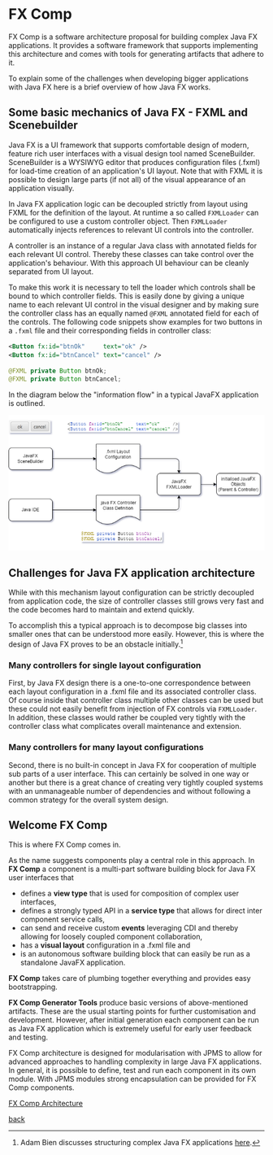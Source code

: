 # FX Comp

FX Comp is a software architecture proposal for building complex Java FX applications. It provides a software 
framework that supports implementing this architecture and comes with tools for generating artifacts that adhere to it.

To explain some of the challenges when developing bigger applications with Java FX here is a brief overview of how Java 
FX works.

## Some basic mechanics of Java FX - FXML and Scenebuilder

Java FX is a UI framework that supports comfortable design of modern, feature rich user interfaces with a visual design 
tool named SceneBuilder. SceneBuilder is a WYSIWYG editor that produces configuration files (.fxml) for load-time
creation of an application's UI layout. Note that with FXML it is possible to design large parts (if not all) of the
visual appearance of an application visually.

In Java FX application logic can be decoupled strictly from layout using FXML for the definition of the layout. At
runtime a so called ```FXMLLoader``` can be configured to use a custom controller object. Then ```FXMLLoader```
automatically injects references to relevant UI controls into the controller.

A controller is an instance of a regular Java class with annotated fields for each relevant UI control. Thereby these
classes can take control over the application's behaviour. With this approach UI behaviour can be cleanly separated from
UI layout.

To make this work it is necessary to tell the loader which controls shall be bound to which controller fields. This is
easily done by giving a unique name to each relevant UI control in the visual designer and by making sure the controller
class has an equally named ```@FXML``` annotated field for each of the controls. The following code snippets show
examples for two buttons in a ```.fxml``` file and their corresponding fields in controller class:

```xml
<Button fx:id="btnOk"     text="ok" />
<Button fx:id="btnCancel" text="cancel" />
```

```java
@FXML private Button btnOk;
@FXML private Button btnCancel;
```

In the diagram below the "information flow" in a typical JavaFX application is outlined.

![how java fx works](javafx-how-it-works.png)

## Challenges for Java FX application architecture

While with this mechanism layout configuration can be strictly decoupled from application code, the size of controller 
classes still grows very fast and the code becomes hard to maintain and extend quickly.

To accomplish this a typical approach is to decompose big classes into smaller ones that can be understood more 
easily. However, this is where the design of Java FX proves to be an obstacle initially.[^1]
[^1]: Adam Bien discusses structuring complex Java FX applications [here](https://www.oracle.com/technical-resources/articles/java/javafx-productivity.html).

### Many controllers for single layout configuration

First, by Java FX design there is a one-to-one correspondence between each layout configuration in a .fxml file and 
its associated controller class. Of course inside that controller class multiple other classes can be 
used but these could not easily benefit from injection of FX controls via ```FXMLLoader```. In addition, these 
classes would rather be coupled very tightly with the controller class what complicates overall maintenance and 
extension.

### Many controllers for many layout configurations

Second, there is no built-in concept in Java FX for cooperation of multiple sub parts of a user interface. This can certainly be solved in one way or another but there is a great chance of creating very tightly coupled systems with an unmanageable number of dependencies and without following a common strategy for the overall system design.

## Welcome FX Comp

This is where FX Comp comes in.

As the name suggests components play a central role in this approach. In **FX Comp** a component is a multi-part software building block for Java FX user interfaces that

- defines a **view type** that is used for composition of complex user interfaces,
- defines a strongly typed API in a **service type** that allows for direct inter component service calls,
- can send and receive custom **events** leveraging CDI and thereby allowing for loosely coupled component collaboration,
- has a **visual layout** configuration in a .fxml file and
- is an autonomous software building block that can easily be run as a standalone JavaFX application.

**FX Comp** takes care of plumbing together everything and provides easy bootstrapping.

**FX Comp Generator Tools** produce basic versions of above-mentioned artifacts. These are the usual starting points for further customisation and development. However, after initial generation each component can be run as Java FX application which is extremely useful for early user feedback and testing.

FX Comp architecture is designed for modularisation with JPMS to allow for advanced approaches to handling complexity in large Java FX applications. In general, it is possible to define, test and run each component in its own module. With JPMS modules strong encapsulation can be provided for FX Comp components.

[FX Comp Architecture](doc/fx-comp-architecture.md)

[back](../../../README.md)